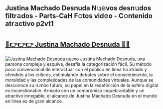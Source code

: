 ## Justina Machado Desnuda N𝚞𝚎vos desn𝚞dos filtr𝚊dos - Parts-CaH F𝚘tos vid𝚎o - C𝚘ntenido atr𝚊ctivo p2vt1

# <h2><a href="http://mb0lug.tromn.icu/?c=Justina+Machado+Desnuda">🔗👉👉👉 Justina Machado Desnuda 🔗🔗</a></h2>

[![Justina Machado Desnuda nuevo](https://i.imgur.com/pEAQMta.gif)](http://mb0lug.tromn.icu/?c=Justina+Machado+Desnuda)
Justina Machado Desnuda, una persona compleja y esquiva, desafía la categorización fácil. Su método poco convencional de interactuar con el público en línea ha atraído y ofendido a los críticos, estimulando debates sobre el consentimiento, la moralidad y las complejidades de las comunidades virtuales. Aunque se desconoce su rumbo futuro, su papel en la redefinición de la esfera digital es incuestionable. Armado con un compromiso inquebrantable y un atractivo innegable, el alcance de Justina Machado Desnuda en el mundo en línea es de gran alcance.
